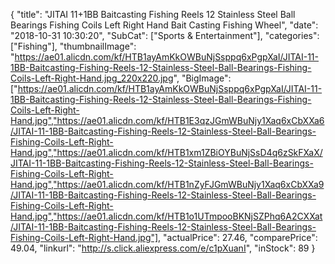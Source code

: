 {
	"title": "JITAI 11+1BB Baitcasting Fishing Reels 12 Stainless Steel Ball Bearings Fishing Coils Left Right Hand Bait Casting Fishing Wheel",
	"date": "2018-10-31 10:30:20",
	"SubCat": ["Sports & Entertainment"],
	"categories": ["Fishing"],
	"thumbnailImage": "https://ae01.alicdn.com/kf/HTB1ayAmKkOWBuNjSsppq6xPgpXaI/JITAI-11-1BB-Baitcasting-Fishing-Reels-12-Stainless-Steel-Ball-Bearings-Fishing-Coils-Left-Right-Hand.jpg_220x220.jpg",
	"BigImage": ["https://ae01.alicdn.com/kf/HTB1ayAmKkOWBuNjSsppq6xPgpXaI/JITAI-11-1BB-Baitcasting-Fishing-Reels-12-Stainless-Steel-Ball-Bearings-Fishing-Coils-Left-Right-Hand.jpg","https://ae01.alicdn.com/kf/HTB1E3qzJGmWBuNjy1Xaq6xCbXXa6/JITAI-11-1BB-Baitcasting-Fishing-Reels-12-Stainless-Steel-Ball-Bearings-Fishing-Coils-Left-Right-Hand.jpg","https://ae01.alicdn.com/kf/HTB1xm1ZBiOYBuNjSsD4q6zSkFXaX/JITAI-11-1BB-Baitcasting-Fishing-Reels-12-Stainless-Steel-Ball-Bearings-Fishing-Coils-Left-Right-Hand.jpg","https://ae01.alicdn.com/kf/HTB1nZyFJGmWBuNjy1Xaq6xCbXXa9/JITAI-11-1BB-Baitcasting-Fishing-Reels-12-Stainless-Steel-Ball-Bearings-Fishing-Coils-Left-Right-Hand.jpg","https://ae01.alicdn.com/kf/HTB1o1UTmpooBKNjSZPhq6A2CXXat/JITAI-11-1BB-Baitcasting-Fishing-Reels-12-Stainless-Steel-Ball-Bearings-Fishing-Coils-Left-Right-Hand.jpg"],
	"actualPrice": 27.46,
	"comparePrice": 49.04,
	"linkurl": "http://s.click.aliexpress.com/e/c1pXuanI",
	"inStock": 89
}
